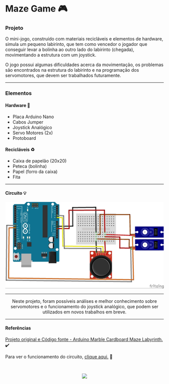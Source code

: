 <h1>Maze Game 🎮</h1>

<h3>Projeto</h3>

<p>O mini-jogo, construído com materiais recicláveis e elementos de hardware, simula um pequeno labirinto, que tem como vencedor o jogador que conseguir levar a bolinha ao outro lado do labirinto (chegada), movimentando a estrutura com um joystick.</p>

<p>O jogo possui algumas dificuldades acerca da movimentação, os problemas são encontrados na estrutura do labirinto e na programação dos servomotores, que devem ser trabalhados futuramente.</p>

***

<h3>Elementos</h3>

<h4>Hardware 🔌</h4>

- Placa Arduino Nano
- Cabos Jumper
- Joystick Analógico
- Servo Motores (2x)
- Protoboard

<h4>Recicláveis ♻️</h4>

- Caixa de papelão (20x20)
- Peteca (bolinha)
- Papel (forro da caixa)
- Fita

***

<h4>Circuito 💡</h4>
<a align=center href="https://content.instructables.com/FIK/XGAT/JV0SNCH5/FIKXGATJV0SNCH5.jpg?auto=webp&frame=1&width=1024&height=1024&fit=bounds&md=04cae08da3bf348303f4fdb8d9275900"><img src="/maze-arduino/maze-circuit.webp"/></a>

***

<p align=center>Neste projeto, foram possíveis análises e melhor conhecimento sobre servomotores e o funcionamento do joystick analógico, que podem ser utilizados em novos trabalhos em breve.</p>

***

<h4>Referências </h4>
<p><a href="https://www.instructables.com/Arduino-Marble-Maze-Labyrinth/">Projeto original e Código fonte - Arduino Marble Cardboard Maze Labyrinth.</a> ✔️</p>



<p>Para ver o funcionamento do circuito, <a href="https://drive.google.com/file/d/17RCyE89-5Kfp88HpgxIV5gNd-afq49nh/view?usp=sharing">clique aqui.</a> 🎥</p>

</br>

<p align=center><img src="https://i.pinimg.com/originals/2a/41/43/2a4143a7f6ba988cd7a218e6f9fd3bd0.gif"/></p>

